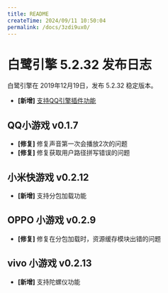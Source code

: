```yaml
---
title: README
createTime: 2024/09/11 10:50:04
permalink: /docs/3zdi9ux0/
---
```

# 白鹭引擎 5.2.32 发布日志
白鹭引擎在 2019年12月19日，发布 5.2.32 稳定版本。

- **[新增]** [支持QQ引擎插件功能](../../minigameqq/usePlugin/README.md)

## QQ小游戏 v0.1.7
- **[修复]** 修复声音第一次会播放2次的问题
- **[修复]** 修复获取用户路径拼写错误的问题

## 小米快游戏 v0.2.12
- **[新增]** 支持分包加载功能

## OPPO 小游戏 v0.2.9
- **[修复]** 修复在分包加载时，资源缓存模块出错的问题

## vivo 小游戏 v0.2.13
- **[新增]** 支持陀螺仪功能
